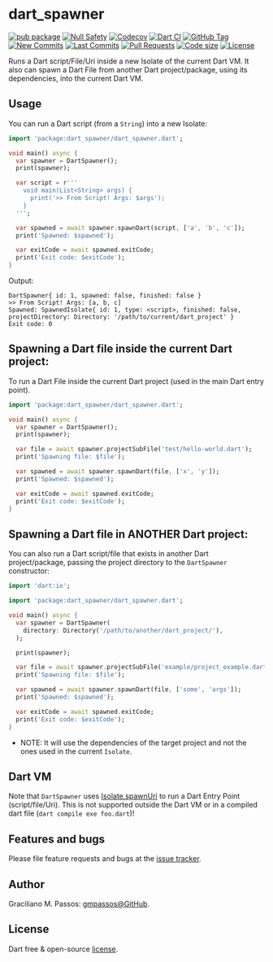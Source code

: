# dart_spawner

[![pub package](https://img.shields.io/pub/v/dart_spawner.svg?logo=dart&logoColor=00b9fc)](https://pub.dartlang.org/packages/dart_spawner)
[![Null Safety](https://img.shields.io/badge/null-safety-brightgreen)](https://dart.dev/null-safety)
[![Codecov](https://img.shields.io/codecov/c/github/gmpassos/dart_spawner)](https://app.codecov.io/gh/gmpassos/dart_spawner)
[![Dart CI](https://github.com/gmpassos/dart_spawner/actions/workflows/dart.yml/badge.svg?branch=master)](https://github.com/gmpassos/dart_spawner/actions/workflows/dart.yml)
[![GitHub Tag](https://img.shields.io/github/v/tag/gmpassos/dart_spawner?logo=git&logoColor=white)](https://github.com/gmpassos/dart_spawner/releases)
[![New Commits](https://img.shields.io/github/commits-since/gmpassos/dart_spawner/latest?logo=git&logoColor=white)](https://github.com/gmpassos/dart_spawner/network)
[![Last Commits](https://img.shields.io/github/last-commit/gmpassos/dart_spawner?logo=git&logoColor=white)](https://github.com/gmpassos/dart_spawner/commits/master)
[![Pull Requests](https://img.shields.io/github/issues-pr/gmpassos/dart_spawner?logo=github&logoColor=white)](https://github.com/gmpassos/dart_spawner/pulls)
[![Code size](https://img.shields.io/github/languages/code-size/gmpassos/dart_spawner?logo=github&logoColor=white)](https://github.com/gmpassos/dart_spawner)
[![License](https://img.shields.io/github/license/gmpassos/dart_spawner?logo=open-source-initiative&logoColor=green)](https://github.com/gmpassos/dart_spawner/blob/master/LICENSE)

Runs a Dart script/File/Uri inside a new Isolate of the current Dart VM.
It also can spawn a Dart File from another Dart project/package, using its dependencies, into the current Dart VM.

## Usage

You can run a Dart script (from a `String`) into a new Isolate:

```dart
import 'package:dart_spawner/dart_spawner.dart';

void main() async {
  var spawner = DartSpawner();
  print(spawner);

  var script = r'''
    void main(List<String> args) {
      print('>> From Script! Args: $args');
    }
  ''';

  var spawned = await spawner.spawnDart(script, ['a', 'b', 'c']);
  print('Spawned: $spawned');

  var exitCode = await spawned.exitCode;
  print('Exit code: $exitCode');
}
```

Output:

```text
DartSpawner{ id: 1, spawned: false, finished: false }
>> From Script! Args: [a, b, c]
Spawned: SpawnedIsolate{ id: 1, type: <script>, finished: false, projectDirectory: Directory: '/path/to/current/dart_project' }
Exit code: 0
```

## Spawning a Dart file inside the current Dart project:

To run a Dart File inside the current Dart project (used in the main Dart entry point).

```dart
import 'package:dart_spawner/dart_spawner.dart';

void main() async {
  var spawner = DartSpawner();
  print(spawner);

  var file = await spawner.projectSubFile('test/hello-world.dart');
  print('Spawning file: $file');

  var spawned = await spawner.spawnDart(file, ['x', 'y']);
  print('Spawned: $spawned');

  var exitCode = await spawned.exitCode;
  print('Exit code: $exitCode');
}

```

## Spawning a Dart file in ANOTHER Dart project:

You can also run a Dart script/file that exists in another Dart project/package,
passing the project directory to the `DartSpawner` constructor:

```dart
import 'dart:io';

import 'package:dart_spawner/dart_spawner.dart';

void main() async {
  var spawner = DartSpawner(
    directory: Directory('/path/to/another/dart_project/'),
  );

  print(spawner);

  var file = await spawner.projectSubFile('example/project_example.dart');
  print('Spawning file: $file');

  var spawned = await spawner.spawnDart(file, ['some', 'args']);
  print('Spawned: $spawned');

  var exitCode = await spawned.exitCode;
  print('Exit code: $exitCode');
}
```

- NOTE: It will use the dependencies of the target project and not the ones used in the current `Isolate`.

## Dart VM

Note that `DartSpawner` uses [Isolate.spawnUri][isolate_spawnUri]
to run a Dart Entry Point (script/file/Uri). This is not supported outside the Dart VM
or in a compiled dart file (`dart compile exe foo.dart`)!

[isolate_spawnUri]: https://api.dart.dev/stable/2.13.4/dart-isolate/Isolate/spawnUri.html

## Features and bugs

Please file feature requests and bugs at the [issue tracker][tracker].

[tracker]: https://github.com/gmpassos/dart_spawner/issues

## Author

Graciliano M. Passos: [gmpassos@GitHub][github].

[github]: https://github.com/gmpassos

## License

Dart free & open-source [license](https://github.com/dart-lang/stagehand/blob/master/LICENSE).
